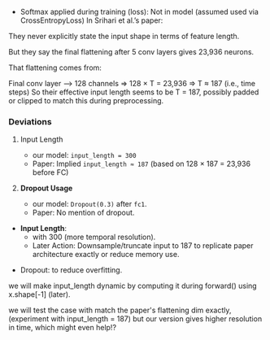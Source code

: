 - Softmax applied during training (loss): Not in model (assumed used via CrossEntropyLoss)
In Srihari et al.’s paper:

They never explicitly state the input shape in terms of feature length.

But they say the final flattening after 5 conv layers gives 23,936 neurons.

That flattening comes from:

Final conv layer --> 128 channels
=> 128 × T = 23,936
=> T ≈ 187 (i.e., time steps)
So their effective input length seems to be T = 187, possibly padded or clipped to match this during preprocessing.

### Deviations

1. Input Length
   * our model: `input_length = 300`
   * Paper: Implied `input_length ≈ 187` (based on 128 × 187 = 23,936 before FC)


3. **Dropout Usage**
   * our model: `Dropout(0.3)` after `fc1`.
   * Paper: No mention of dropout.



* **Input Length**:
  - with 300 (more temporal resolution).
  - Later Action: Downsample/truncate input to 187 to replicate paper architecture exactly or reduce memory use.


- Dropout: to reduce overfitting.

we will make input_length dynamic by computing it during forward() using x.shape[-1] (later).

we will test the case with match the paper's flattening dim exactly, (experiment with input_length = 187) but our version gives higher resolution in time, which might even help!?